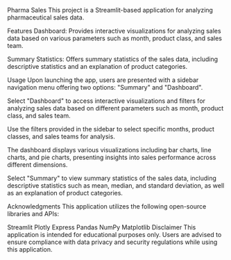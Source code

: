 Pharma Sales
This project is a Streamlit-based application for analyzing pharmaceutical sales data.

Features
Dashboard: Provides interactive visualizations for analyzing sales data based on various parameters such as month, product class, and sales team.

Summary Statistics: Offers summary statistics of the sales data, including descriptive statistics and an explanation of product categories.

Usage
Upon launching the app, users are presented with a sidebar navigation menu offering two options: "Summary" and "Dashboard".

Select "Dashboard" to access interactive visualizations and filters for analyzing sales data based on different parameters such as month, product class, and sales team.

Use the filters provided in the sidebar to select specific months, product classes, and sales teams for analysis.

The dashboard displays various visualizations including bar charts, line charts, and pie charts, presenting insights into sales performance across different dimensions.

Select "Summary" to view summary statistics of the sales data, including descriptive statistics such as mean, median, and standard deviation, as well as an explanation of product categories.

Acknowledgments
This application utilizes the following open-source libraries and APIs:

Streamlit
Plotly Express
Pandas
NumPy
Matplotlib
Disclaimer
This application is intended for educational purposes only. Users are advised to ensure compliance with data privacy and security regulations while using this application.
